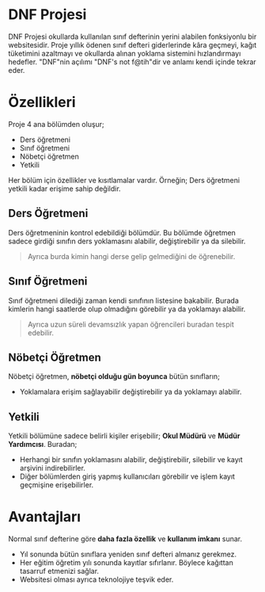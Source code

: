 # DNF Projesi
DNF Projesi okullarda kullanılan sınıf defterinin yerini alabilen fonksiyonlu bir websitesidir. Proje yıllık ödenen sınıf defteri giderlerinde kâra geçmeyi, kağıt tüketimini azaltmayı ve okullarda alınan yoklama sistemini hızlandırmayı hedefler. "DNF"nin açılımı "DNF's not f@tih"dir ve anlamı kendi içinde tekrar eder.

# Özellikleri
Proje 4 ana bölümden oluşur; 
- Ders öğretmeni 
- Sınıf öğretmeni 
- Nöbetçi öğretmen 
- Yetkili

Her bölüm için özellikler ve kısıtlamalar vardır. Örneğin; Ders öğretmeni yetkili kadar erişime sahip değildir.

## Ders Öğretmeni

Ders öğretmeninin kontrol edebildiği bölümdür. Bu bölümde öğretmen sadece girdiği sınıfın ders yoklamasını alabilir, değiştirebilir ya da silebilir. 
>Ayrıca burda kimin hangi derse gelip gelmediğini de öğrenebilir.

## Sınıf Öğretmeni

Sınıf öğretmeni dilediği zaman kendi sınıfının listesine bakabilir. Burada kimlerin hangi saatlerde olup olmadığını görebilir ya da yoklamayı alabilir. 
>Ayrıca uzun süreli devamsızlık yapan öğrencileri buradan tespit edebilir.

## Nöbetçi Öğretmen

Nöbetçi öğretmen, __nöbetçi olduğu gün boyunca__ bütün sınıfların; 
- Yoklamalara erişim sağlayabilir değiştirebilir ya da yoklamayı alabilir.

## Yetkili

Yetkili bölümüne sadece belirli kişiler erişebilir; **Okul Müdürü** ve **Müdür Yardımcısı**. 
Buradan;  
- Herhangi bir sınıfın yoklamasını alabilir, değiştirebilir, silebilir ve kayıt arşivini indirebilirler.
- Diğer bölümlerden giriş yapmış kullanıcıları görebilir ve işlem kayıt geçmişine erişebilirler.

# Avantajları

Normal sınıf defterine göre **daha fazla özellik** ve **kullanım imkanı** sunar.
- Yıl sonunda bütün sınıflara yeniden sınıf defteri almanız gerekmez. 
- Her eğitim öğretim yılı sonunda kayıtlar sıfırlanır. Böylece kağıttan tasarruf etmenizi sağlar. 
- Websitesi olması ayrıca teknolojiye teşvik eder.


